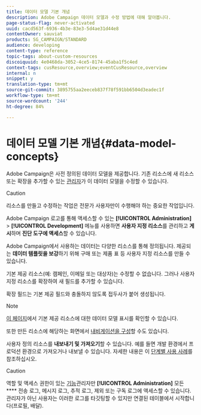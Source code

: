 ```yaml
---
title: 데이터 모델 기본 개념
description: Adobe Campaign 데이터 모델과 수정 방법에 대해 알아봅니다.
page-status-flag: never-activated
uuid: cacd563f-6936-4b3e-83e3-5d4ae31d44e8
contentOwner: sauviat
products: SG_CAMPAIGN/STANDARD
audience: developing
content-type: reference
topic-tags: about-custom-resources
discoiquuid: 4e0468da-3052-4ce5-8174-45aba1f5c4ed
context-tags: cusResource,overview;eventCusResource,overview
internal: n
snippet: y
translation-type: tm+mt
source-git-commit: 3895755aa2eeceb837f78f591bb6504d3eadec1f
workflow-type: tm+mt
source-wordcount: '244'
ht-degree: 84%

---
```



# 데이터 모델 기본 개념{#data-model-concepts}

Adobe Campaign은 사전 정의된 데이터 모델을 제공합니다. 기존 리소스에 새 리소스 또는 확장을 추가할 수 있는 [관리자](../../administration/using/users-management.md#functional-administrators)가 이 데이터 모델을 수정할 수 있습니다.

>[!CAUTION]
>
>리소스를 만들고 수정하는 작업은 전문가 사용자만이 수행해야 하는 중요한 작업입니다.

Adobe Campaign 로고를 통해 액세스할 수 있는 **[!UICONTROL Administration]** > **[!UICONTROL Development]** 메뉴를 사용하면 **사용자 지정 리소스**&#x200B;를 관리하고 **게시**&#x200B;하며 **진단 도구에 액세스**&#x200B;할 수 있습니다.

Adobe Campaign에서 사용하는 데이터는 다양한 리소스를 통해 정의됩니다. 제공되는 **데이터 템플릿을 보강**&#x200B;하기 위해 구매 또는 제품 표 등 사용자 지정 리소스를 만들 수 있습니다.

기본 제공 리소스(예: 캠페인, 이메일 또는 대상자)는 수정할 수 없습니다. 그러나 사용자 지정 리소스를 확장하여 새 필드를 추가할 수 있습니다.

확장 필드는 기본 제공 필드와 충돌하지 않도록 접두사가 붙어 생성됩니다.

>[!NOTE]
>
>[이 페이지](../../developing/using/datamodel-introduction.md)에서 기본 제공 리소스에 대한 데이터 모델 표시를 확인할 수 있습니다.

또한 만든 리소스에 해당하는 화면에서 [내비게이션을 구성](configuring-the-screen-definition.md)할 수도 있습니다.

사용자 정의 리소스를 **내보내기 및 가져오기**&#x200B;할 수 있습니다. 예를 들면 개발 환경에서 프로덕션 환경으로 가져오거나 내보낼 수 있습니다. 자세한 내용은 이 [단계별 사용 사례](../../automating/using/exporting-importing-custom-resources.md)를 참조하십시오.

>[!CAUTION]
>
>역할 및 액세스 권한이 있는 [기능](../../administration/using/users-management.md#functional-administrators)관리자만 **[!UICONTROL Administration]** 모든 **** 전송 로그, 메시지 로그, 추적 로그, 제외 또는 구독 로그에 액세스할 수 있습니다. 관리자가 아닌 사용자는 이러한 로그를 타깃팅할 수 있지만 연결된 테이블에서 시작합니다(프로필, 배달).

